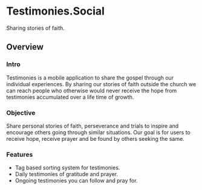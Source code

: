 Testimonies.Social
====================================================================================================================================
Sharing stories of faith.

## Overview
### Intro
Testimonies is a mobile application to share the gospel through our individual experiences. By sharing our stories of faith outside the church we can reach people who otherwise would never receive the hope from testimonies accumulated over a life time of growth.

### Objective
Share personal stories of faith, perseverance and trials to inspire and encourage others going through similar situations. Our goal is for users to receive hope, receive prayer and be found by others seeking the same.

### Features
- Tag based sorting system for testimonies. 
- Daily testimonies of gratitude and prayer. 
- Ongoing testimonies you can follow and pray for.

